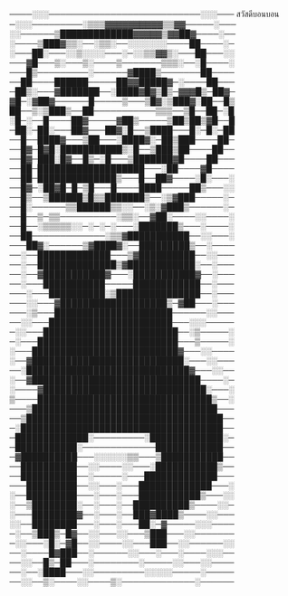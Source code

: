 ﻿────░░░───────────────────────────░░░───     สวัสดีบอนบอน
─░░░─────────░▒▒▒▓▓▓▓▓▓▓▓▓▓▒▒▓▓─────░───
░░──────▒█████████████▓▓▓▓▓▒▓▓██▓────░──
░────▒███▓▒▒░──░▒▒░──░░░░░░░────██────░─
░───██░───░░▒░░░░───░─░░▒▒▓▓▒░───██───░░
───▓█───▒░───▒░────▒───────▒▒▒░──░█────░
───█▒─────────░──────▓████▒───────██────
──██────██████─────██▓▓█████▓─░────██───
─██▒░───▓███████──░████▓█▓▒█▒─▓▓▓█▒─██▓─
▓█─░▓██▓──────█─────▒───▒█▓░▒███▓░██──█▒
██──▒░▒███▒──██───────────▒▒▒──▒█──██─░█
░█─░──█────██▓─────▓██▒─────▒██▒██▒▓█──█
─██░─██░───██▓───██▓░█──▒████───█░─█░─██
──█──████▓───▒██───░████▓░─██▒███────██─
──█▓─█▓█░███████████▒░█──▒███▒██────██──
──█▓─███░█▓──█▒─░█───▒███████▓█────██───
──██─███████████████████───░██────▓█────
──██─██████████████▒───█──██▓────░█░───░
──█▓─░██▓█─█─▒█───█────████─────██▒───░░
──█▒──▒██████▒█▒▒███████▒──░▒▓███─────░─
──█░──────▒▒██████▒▒░░──░▒░▓███▒──────░─
──█──▒─▒▒──────────░▒▒░──▓██░────░░────░
──█──░▒▒▒▒▒░░─░─░─░───░███████▒───░────░
──██─────────────░▒▒▓███████████──░░───░
───██▓░──────▒▓████▓░──█████████▒──░────
──░──█████████████───▒▓██████████──░░───
──░──██████████████▒▓████████████░──░───
──░──▓███████████▓───░███████████▓──░───
──░───███████████─────████████████──░───
───░───██████████░▒███████████████──░───
───░░───▓███████████████████▒─▓██───░───
───░▒───█████████████████████──────░░───
──░░───██████████████████████───░░░─────
─░░───████████████████████████──░▒─────░
─░───█████████████████████████───▒─────░
░───██████████████████████████▓───░░────
░──▓███████████████████████████░───░░───
──░█████████████████████████████▓───░░──
░──▓██████████████████████████████────░─
░────▓█████████████████████████████░───░
▒────███████████████████████████████▒──░
───▒█████████████████████████████████───
──▒███████████████████████████████████──
─░████████████████████████████████████──
─█████████████░─────────░█████████████░─
─███████████░─────────────████████████──
─▓██████████───░░░░░░▒▒───▒███████████──
──██████████──░░────░░───░███████████▒──
──██████████──░─────░───█████████████───
───█████████──░░───░───█████████████───░
░──█████████───░───░───███████████▒───░░
░──▒████████░──░───░──██████████▒────░░─
░───████████▓──░───░──███▓████▒────░░───
░░──████████───░───░───██░─▓─────░░░────
─░──▒███▒─█▓──░░───░░───▒███───░░───────
─░░───░█░─▓█──░░────░░───███──░░──────░░
──░────█▓███──░──────░░───░───░────░░░──
──░░──█▒─██───░────────░─────░░───░░────
──░──░████───░░─────────░░░░░─────░─────
──░░──▒░────░░────▒░─────────────░──────
